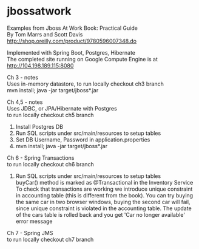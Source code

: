 # jbossatwork
Examples from Jboss At Work Book: Practical Guide\
By Tom Marrs and Scott Davis\
http://shop.oreilly.com/product/9780596007348.do

Implemented with Spring Boot, Postgres, Hibernate\
The completed site running on Google Compute Engine is at http://104.198.189.115:8080

Ch 3 - notes\
Uses in-memory datastore, to run locally checkout ch3 branch\
mvn install; java -jar target/jboss*.jar

Ch 4,5 - notes\
Uses JDBC, or JPA/Hibernate with Postgres\
to run locally checkout ch5 branch
1. Install Postgres DB
2. Run SQL scripts under src/main/resources to setup tables
3. Set DB Username, Password in application.properties
4. mvn install; java -jar target/jboss*.jar

Ch 6 - Spring Transactions\
to run locally checkout ch6 branch
1.  Run SQL scripts under src/main/resources to setup tables\
buyCar() method is marked as @Transactional in the Inventory Service
To check that transactions are working we introduce unique constraint in
accounting table (this is different from the book). You can try
buying the same car in two browser windows, buying the second car
will fail, since unique constraint is violated in the accounting table.
The update of the cars table is rolled back and you get 'Car no longer available'
error message

Ch 7 - Spring JMS\
to run locally checkout ch7 branch
